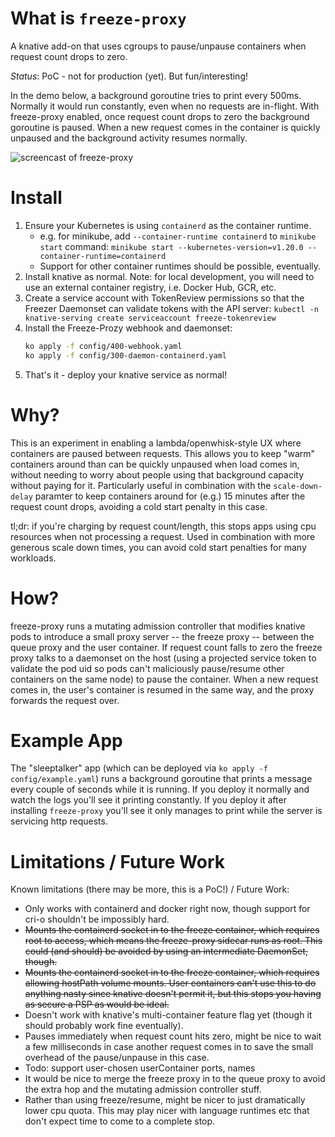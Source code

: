 # What is `freeze-proxy`

A knative add-on that uses cgroups to pause/unpause containers when request
count drops to zero.

_Status_: PoC - not for production (yet). But fun/interesting!

In the demo below, a background goroutine tries to print every 500ms.
Normally it would run constantly, even when no requests are in-flight.
With freeze-proxy enabled, once request count drops to zero the background
goroutine is paused. 
When a new request comes in the container is quickly unpaused and the
background activity resumes normally.

![screencast of freeze-proxy](demo/demo.gif)

# Install

1. Ensure your Kubernetes is using `containerd` as the container runtime.
   - e.g. for minikube, add `--container-runtime containerd` to `minikube start` command:
     `minikube start --kubernetes-version=v1.20.0 --container-runtime=containerd`
   - Support for other container runtimes should be possible, eventually.
1. Install knative as normal. Note: for local development, you will need to use an external container registry, i.e. Docker Hub, GCR, etc.
1. Create a service account with TokenReview permissions so that the Freezer
   Daemonset can validate tokens with the API server:
   `kubectl -n knative-serving create serviceaccount freeze-tokenreview`
1. Install the Freeze-Prozy webhook and daemonset:
   ```bash
   ko apply -f config/400-webhook.yaml
   ko apply -f config/300-daemon-containerd.yaml
   ```
1. That's it - deploy your knative service as normal!

# Why?

This is an experiment in enabling a lambda/openwhisk-style UX where containers are paused
between requests. This allows you to keep "warm" containers around than can be
quickly unpaused when load comes in, without needing to worry about people
using that background capacity without paying for it. Particularly useful in
combination with the `scale-down-delay` paramter to keep containers around for
(e.g.) 15 minutes after the request count drops, avoiding a cold start penalty
in this case.

tl;dr: if you're charging by request count/length, this stops apps using cpu
resources when not processing a request. Used in combination with more generous
scale down times, you can avoid cold start penalties for many workloads.

# How?

freeze-proxy runs a mutating admission controller that modifies knative pods to
introduce a small proxy server -- the freeze proxy -- between the queue proxy
and the user container.  If request count falls to zero the freeze proxy talks
to a daemonset on the host (using a projected service token to validate the pod
uid so pods can't maliciously pause/resume other containers on the same node)
to pause the container. When a new request comes in, the user's container is
resumed in the same way, and the proxy forwards the request over.

# Example App

The "sleeptalker" app (which can be deployed via `ko apply -f
config/example.yaml`) runs a background goroutine that prints a message every
couple of seconds while it is running. If you deploy it normally and watch the
logs you'll see it printing constantly. If you deploy it after installing
`freeze-proxy` you'll see it only manages to print while the server is servicing
http requests.

# Limitations / Future Work

Known limitations (there may be more, this is a PoC!) / Future Work:

 - Only works with containerd and docker right now, though support for cri-o
   shouldn't be impossibly hard.
 - ~~Mounts the containerd socket in to the freeze container, which requires root
   to access, which means the freeze-proxy sidecar runs as root. This could
   (and should) be avoided by using an intermediate DaemonSet, though.~~
 - ~~Mounts the containerd socket in to the freeze container, which requires
   allowing hostPath volume mounts. User containers can't use this to do
   anything nasty since knative doesn't permit it, but this stops you having as
   secure a PSP as would be ideal.~~
 - Doesn't work with knative's multi-container feature flag yet (though it
   should probably work fine eventually).
 - Pauses immediately when request count hits zero, might be nice to wait a few
   milliseconds in case another request comes in to save the small overhead of
   the pause/unpause in this case.
 - Todo: support user-chosen userContainer ports, names
 - It would be nice to merge the freeze proxy in to the queue proxy to avoid
   the extra hop and the mutating admission controller stuff.
 - Rather than using freeze/resume, might be nicer to just dramatically lower
   cpu quota. This may play nicer with language runtimes etc that don't expect
   time to come to a complete stop.
